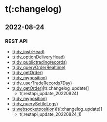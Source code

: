 # t(:changelog)   

## 2022-08-24
### REST API
- [t(:dv_instrHead)](#t-dv_instrhead) 
- [t(:dv_optionDeliveryHead)](#t-dv_optiondeliveryhead) 
- [t(:dv_publictradingrecords)](#t-dv_publictradingrecords) 
- [t(:dv_queryOrderRealtime)](#t-dv_queryorderrealtime) 
- [t(:dv_getOrder)](#t-dv_getorder)
- [t(:dv_myposition)](#t-dv_myposition)
- [t(:dv_userTradeRecords7Day)](#t-dv_usertraderecords7day)
- [t(:dv_getOrder)](#t-dv_getorder)[t(:changelog_update)]
  - t(:restapi_update_20220824)
- [t(:dv_myposition)](#t-dv_myposition) 
- [t(:dv_querySettleLogs)](#t-dv_querysettlelogs) 
- [t(:websocketposition)](#t-websocketposition)[t(:changelog_update)]
  - t(:restapi_update_20220824_1)
